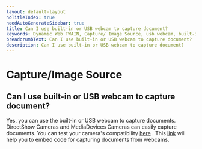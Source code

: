 ```yaml
---
layout: default-layout
noTitleIndex: true
needAutoGenerateSidebar: true
title: Can I use built-in or USB webcam to capture document?
keywords: Dynamic Web TWAIN, Capture/ Image Source, usb webcam, built-in webcam
breadcrumbText: Can I use built-in or USB webcam to capture document?
description: Can I use built-in or USB webcam to capture document?
---
```


# Capture/Image Source

## Can I use built-in or USB webcam to capture document?

Yes, you can use the built-in or USB webcam to capture documents. DirectShow Cameras and MediaDevices Cameras can easily capture documents. You can test your camera's compatibility <a href="https://www.dynamsoft.com/web-twain/docs-archive/v17.2.1/faq/how-to-test-if-your-camera-is-DirectShow-compliant.html" target="_blank">here</a> . This <a href="https://www.dynamsoft.com/web-twain/docs-archive/v17.2.1/indepth/features/input.html#capture-from-cameras" target="_blank">link</a> will help you to embed code for capturing documents from webcams.
